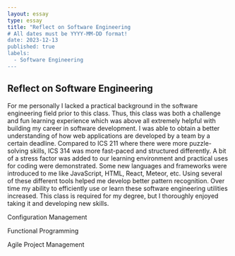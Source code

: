 ```yaml
---
layout: essay
type: essay
title: "Reflect on Software Engineering
# All dates must be YYYY-MM-DD format!
date: 2023-12-13
published: true
labels:
  - Software Engineering
---
```




## Reflect on Software Engineering

For me personally I lacked a practical background in the software engineering field prior to this class. Thus, this class was both a challenge and fun learning experience which was above all extremely helpful with building my career in software development. I was able to obtain a better understanding of how web applications are developed by a team by a certain deadline. Compared to ICS 211 where there were more puzzle-solving skills, ICS 314 was more fast-paced and structured differently. A bit of a stress factor was added to our learning environment and practical uses for coding were demonstrated. Some new languages and frameworks were introduced to me like JavaScript, HTML, React, Meteor, etc. Using several of these different tools helped me develop better pattern recognition. Over time my ability to efficiently use or learn these software engineering utilities increased. This class is required for my degree, but I thoroughly enjoyed taking it and developing new skills.

Configuration Management

Functional Programming

Agile Project Management


